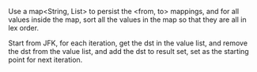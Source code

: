 
Use a map<String, List<String>> to persist the <from, to> mappings, and for all values inside the map, sort all the values in the map so that they are all in lex order.   

Start from JFK, for each iteration,  get the dst in the value list, and remove the dst from the value list, and add the dst to result set, set as the starting point for next iteration.   

